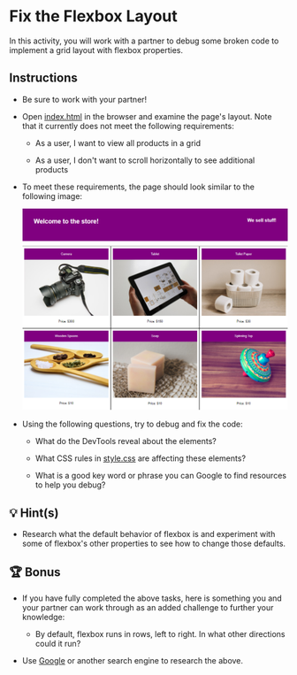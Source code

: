 # Fix the Flexbox Layout

In this activity, you will work with a partner to debug some broken code to implement a grid layout with flexbox properties.

## Instructions

* Be sure to work with your partner!

* Open [index.html](./Unsolved/index.html) in the browser and examine the page's layout. Note that it currently does not meet the following requirements:

  * As a user, I want to view all products in a grid

  * As a user, I don't want to scroll horizontally to see additional products

* To meet these requirements, the page should look similar to the following image:

  ![The products that don't fit on the first line of the grid are moved to the second line](./Images/product-grid.png)

* Using the following questions, try to debug and fix the code:
  
  * What do the DevTools reveal about the elements?
  
  * What CSS rules in [style.css](./Unsolved/assets/css/style.css) are affecting these elements?
  
  * What is a good key word or phrase you can Google to find resources to help you debug?

## 💡 Hint(s)

* Research what the default behavior of flexbox is and experiment with some of flexbox's other properties to see how to change those defaults.

## 🏆 Bonus

* If you have fully completed the above tasks, here is something you and your partner can work through as an added challenge to further your knowledge:

  * By default, flexbox runs in rows, left to right. In what other directions could it run?

* Use [Google](https://www.google.com) or another search engine to research the above.
